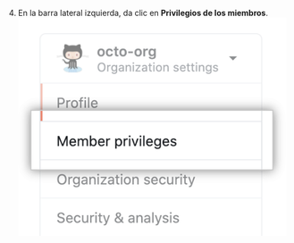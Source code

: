 4. En la barra lateral izquierda, da clic en **Privilegios de los miembros**. ![Opción de privilegios de los miembros en la configuración de la organización](/assets/images/help/organizations/org-settings-member-privileges.png)
